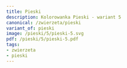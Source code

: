 ```yaml
---
title: Pieski
description: Kolorowanka Pieski - wariant 5
canonical: /zwierzeta/pieski
variant_of: pieski
image: /pieski/5/pieski-5.svg
pdf: /pieski/5/pieski-5.pdf
tags:
- zwierzeta
- pieski
---
```

